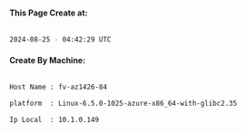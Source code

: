 
   
#### This Page Create at:

```bash

2024-08-25 - 04:42:29 UTC

```

#### Create By Machine:

```bash

Host Name : fv-az1426-84

platform  : Linux-6.5.0-1025-azure-x86_64-with-glibc2.35

Ip Local  : 10.1.0.149

```

